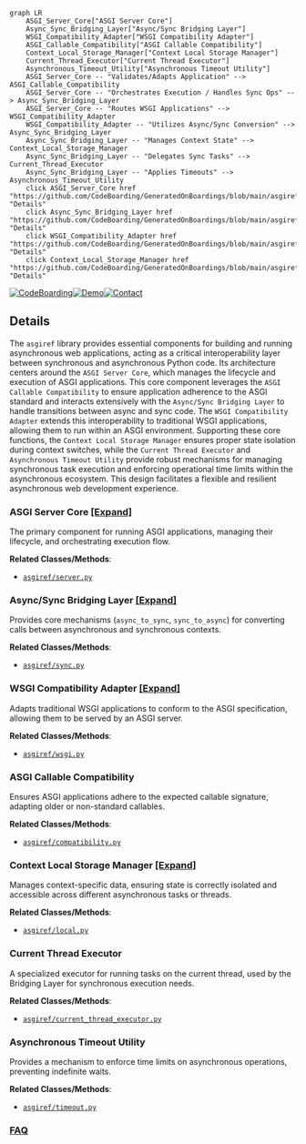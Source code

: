 ```mermaid
graph LR
    ASGI_Server_Core["ASGI Server Core"]
    Async_Sync_Bridging_Layer["Async/Sync Bridging Layer"]
    WSGI_Compatibility_Adapter["WSGI Compatibility Adapter"]
    ASGI_Callable_Compatibility["ASGI Callable Compatibility"]
    Context_Local_Storage_Manager["Context Local Storage Manager"]
    Current_Thread_Executor["Current Thread Executor"]
    Asynchronous_Timeout_Utility["Asynchronous Timeout Utility"]
    ASGI_Server_Core -- "Validates/Adapts Application" --> ASGI_Callable_Compatibility
    ASGI_Server_Core -- "Orchestrates Execution / Handles Sync Ops" --> Async_Sync_Bridging_Layer
    ASGI_Server_Core -- "Routes WSGI Applications" --> WSGI_Compatibility_Adapter
    WSGI_Compatibility_Adapter -- "Utilizes Async/Sync Conversion" --> Async_Sync_Bridging_Layer
    Async_Sync_Bridging_Layer -- "Manages Context State" --> Context_Local_Storage_Manager
    Async_Sync_Bridging_Layer -- "Delegates Sync Tasks" --> Current_Thread_Executor
    Async_Sync_Bridging_Layer -- "Applies Timeouts" --> Asynchronous_Timeout_Utility
    click ASGI_Server_Core href "https://github.com/CodeBoarding/GeneratedOnBoardings/blob/main/asgiref/ASGI_Server_Core.md" "Details"
    click Async_Sync_Bridging_Layer href "https://github.com/CodeBoarding/GeneratedOnBoardings/blob/main/asgiref/Async_Sync_Bridging_Layer.md" "Details"
    click WSGI_Compatibility_Adapter href "https://github.com/CodeBoarding/GeneratedOnBoardings/blob/main/asgiref/WSGI_Compatibility_Adapter.md" "Details"
    click Context_Local_Storage_Manager href "https://github.com/CodeBoarding/GeneratedOnBoardings/blob/main/asgiref/Context_Local_Storage_Manager.md" "Details"
```

[![CodeBoarding](https://img.shields.io/badge/Generated%20by-CodeBoarding-9cf?style=flat-square)](https://github.com/CodeBoarding/GeneratedOnBoardings)[![Demo](https://img.shields.io/badge/Try%20our-Demo-blue?style=flat-square)](https://www.codeboarding.org/demo)[![Contact](https://img.shields.io/badge/Contact%20us%20-%20contact@codeboarding.org-lightgrey?style=flat-square)](mailto:contact@codeboarding.org)

## Details

The `asgiref` library provides essential components for building and running asynchronous web applications, acting as a critical interoperability layer between synchronous and asynchronous Python code. Its architecture centers around the `ASGI Server Core`, which manages the lifecycle and execution of ASGI applications. This core component leverages the `ASGI Callable Compatibility` to ensure application adherence to the ASGI standard and interacts extensively with the `Async/Sync Bridging Layer` to handle transitions between async and sync code. The `WSGI Compatibility Adapter` extends this interoperability to traditional WSGI applications, allowing them to run within an ASGI environment. Supporting these core functions, the `Context Local Storage Manager` ensures proper state isolation during context switches, while the `Current Thread Executor` and `Asynchronous Timeout Utility` provide robust mechanisms for managing synchronous task execution and enforcing operational time limits within the asynchronous ecosystem. This design facilitates a flexible and resilient asynchronous web development experience.

### ASGI Server Core [[Expand]](./ASGI_Server_Core.md)
The primary component for running ASGI applications, managing their lifecycle, and orchestrating execution flow.


**Related Classes/Methods**:

- <a href="https://github.com/django/asgiref/blob/main/asgiref/server.py" target="_blank" rel="noopener noreferrer">`asgiref/server.py`</a>


### Async/Sync Bridging Layer [[Expand]](./Async_Sync_Bridging_Layer.md)
Provides core mechanisms (`async_to_sync`, `sync_to_async`) for converting calls between asynchronous and synchronous contexts.


**Related Classes/Methods**:

- <a href="https://github.com/django/asgiref/blob/main/asgiref/sync.py" target="_blank" rel="noopener noreferrer">`asgiref/sync.py`</a>


### WSGI Compatibility Adapter [[Expand]](./WSGI_Compatibility_Adapter.md)
Adapts traditional WSGI applications to conform to the ASGI specification, allowing them to be served by an ASGI server.


**Related Classes/Methods**:

- <a href="https://github.com/django/asgiref/blob/main/asgiref/wsgi.py" target="_blank" rel="noopener noreferrer">`asgiref/wsgi.py`</a>


### ASGI Callable Compatibility
Ensures ASGI applications adhere to the expected callable signature, adapting older or non-standard callables.


**Related Classes/Methods**:

- <a href="https://github.com/django/asgiref/blob/main/asgiref/compatibility.py" target="_blank" rel="noopener noreferrer">`asgiref/compatibility.py`</a>


### Context Local Storage Manager [[Expand]](./Context_Local_Storage_Manager.md)
Manages context-specific data, ensuring state is correctly isolated and accessible across different asynchronous tasks or threads.


**Related Classes/Methods**:

- <a href="https://github.com/django/asgiref/blob/main/asgiref/local.py" target="_blank" rel="noopener noreferrer">`asgiref/local.py`</a>


### Current Thread Executor
A specialized executor for running tasks on the current thread, used by the Bridging Layer for synchronous execution needs.


**Related Classes/Methods**:

- <a href="https://github.com/django/asgiref/blob/main/asgiref/current_thread_executor.py" target="_blank" rel="noopener noreferrer">`asgiref/current_thread_executor.py`</a>


### Asynchronous Timeout Utility
Provides a mechanism to enforce time limits on asynchronous operations, preventing indefinite waits.


**Related Classes/Methods**:

- <a href="https://github.com/django/asgiref/blob/main/asgiref/timeout.py" target="_blank" rel="noopener noreferrer">`asgiref/timeout.py`</a>




### [FAQ](https://github.com/CodeBoarding/GeneratedOnBoardings/tree/main?tab=readme-ov-file#faq)
